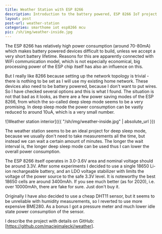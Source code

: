 ```yaml
---
title: Weather Station with ESP 8266
description: Introduction to the battery powered, ESP 8266 IoT project.
layout: post
post-url: weather-station
categories: smarthome iot esp8266 mcu
pic: /sh/img/weather-inside.jpg
---
```

The ESP 8266 has relatively high power consumption (around 70-80mA) which makes battery powered devices difficult to build, unless we accept a very short battery lifetime. Reasons for this are apparently connected with WiFi communication model, which is not especially economical, big processing power of the ESP chip itself has also an influence on this.

But I really like 8266 because setting up the network topology is trivial - there is nothing to be set as I will use my existing home network. These devices also need to be battery powered, because I don't want to put wires. So I have checked several options and this is what I found. The situation is not that bad as it looks, as there are a few power saving modes of the ESP 8266, from which the so-called deep sleep mode seems to be a very promising. In deep sleep mode the power consumption can be vastly reduced to around 10uA, which is a very small number.

![Weather station interior]({{  "/sh/img/weather-inside.jpg" | absolute_url }})

The weather station seems to be an ideal project for deep sleep mode, because we usually don't need to take measurements all the time, but instead we can wait a certain amount of minutes. The longer the wait interval is, the longer deep sleep mode can be used thus I can lower the overall power consumption.

The ESP 8266 itself operates in 3.0-3.6V area and nominal voltage should be around 3.3V. After some experiments I decided to use a single 18650 Li-ion rechargeable battery, and an LDO voltage stabilizer with limits the voltage of the power source to the safe 3.3V level. It is noteworthy the best 18650 cells are around 3400mAh. If you see much better (as for 2020), i.e. over 10000mAh, there are fake for sure. Just don't buy it.

Originally I have also decided to use a cheap DHT11 sensor, but it seems to be unreliable with humidity measurements, so I reverted to use more expensive BME280. As a bonus I got a pressure meter and much lower idle state power consumption of the sensor.

I describe the project with details on GitHub: [https://github.com/maciejmalecki/weather].

[https://github.com/maciejmalecki/weather]: https://github.com/maciejmalecki/weather

